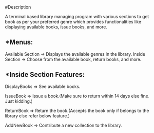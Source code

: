 #Description

A terminal based library managing program with various sections to get book as per your preferred genre which provides functionalities like displaying available books, issue books, and more.

*Menus:
---------
Available Section => Displays the available genres in the library.
Inside Section => Choose from the available book, return books, and more.

*Inside Section Features:
---------------------------
DisplayBooks => See available books.

IssueBook => Issue a book.(Make sure to return within 14 days else fine. Just kidding.)

ReturnBook => Return the book.(Accepts the book only if belongs to the library else refer below feature.)

AddNewBook => Contribute a new collection to the library.




